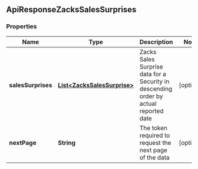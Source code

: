 
## ApiResponseZacksSalesSurprises

### Properties
Name | Type | Description | Notes
------------ | ------------- | ------------- | -------------
**salesSurprises** | [**List&lt;ZacksSalesSurprise&gt;**](ZacksSalesSurprise.md) | Zacks Sales Surprise data for a Security in descending order by actual reported date |  [optional]
**nextPage** | **String** | The token required to request the next page of the data |  [optional]



